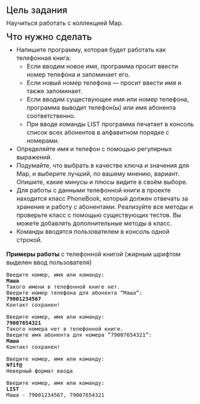 <h4 fr-original-style="" id="isPasted" style="font-size: 1.5rem; margin-top: 0px; margin-bottom: 0.5rem; color: inherit; line-height: 1.2; font-weight: 500; box-sizing: border-box;">Цель задания</h4>
<p fr-original-style="" style="margin-top: 0px; margin-bottom: 12px; color: var(--ui-sb-color-text-main); box-sizing: border-box; font-size: 16px; line-height: 22px;">Научиться работать с коллекцией Map.</p>
<h4 fr-original-style="" style="font-size: 1.5rem; margin-top: 0px; margin-bottom: 0.5rem; color: inherit; line-height: 1.2; font-weight: 500; box-sizing: border-box;">Что нужно сделать</h4>
<ul fr-original-style="" style="margin-top: 0px; margin-bottom: 1rem; box-sizing: border-box; font-size: 16px; line-height: 22px;"><li fr-original-style="" style="box-sizing: border-box;">Напишите программу, которая будет работать как телефонная книга:&nbsp;<ul fr-original-style="" style="margin-top: 0px; margin-bottom: 0px; box-sizing: border-box; font-size: 16px; line-height: 22px;"><li fr-original-style="" style="box-sizing: border-box;">Если вводим новое имя, программа просит ввести номер телефона и запоминает его.</li><li fr-original-style="" style="box-sizing: border-box;">Если новый номер телефона — просит ввести имя и также запоминает.</li><li fr-original-style="" style="box-sizing: border-box;">Если вводим существующее имя или номер телефона, программа выводит телефон(ы) или имя абонента соответственно.</li><li fr-original-style="" style="box-sizing: border-box;">При вводе команды LIST программа печатает в консоль список всех абонентов в алфавитном порядке с номерами.</li></ul></li><li fr-original-style="" style="box-sizing: border-box;">Определяйте имя и телефон с помощью регулярных выражений.</li><li fr-original-style="" style="box-sizing: border-box;">Подумайте, что выбрать в качестве ключа и значения для Map, и выберите лучший, по вашему мнению, вариант. Опишите, какие минусы и плюсы видите в своём выборе.</li><li fr-original-style="" style="box-sizing: border-box;">Для работы с данными телефонной книги в проекте находится класс PhoneBook, который должен отвечать за хранение и работу с абонентами. Реализуйте все методы и проверьте класс с помощью существующих тестов. Вы можете добавлять дополнительные методы в класс.</li><li fr-original-style="" style="box-sizing: border-box;">Команды вводятся пользователем в консоль одной строкой.</li></ul>
<p fr-original-style="" style="margin-top: 0px; margin-bottom: 12px; color: var(--ui-sb-color-text-main); box-sizing: border-box; font-size: 16px; line-height: 22px;"><strong fr-original-style="" style="font-weight: 700; box-sizing: border-box;">Примеры работы</strong> с телефонной книгой (жирным шрифтом выделен ввод пользователя)</p>
<pre fr-original-style="" style="white-space: pre-wrap; overflow-wrap: break-word; overflow: visible; box-sizing: border-box;">Введите номер, имя или команду:<br fr-original-style="" style="box-sizing: border-box;"><strong fr-original-style="" style="font-weight: 700; box-sizing: border-box;">Маша</strong><br fr-original-style="" style="box-sizing: border-box;">Такого имени в телефонной книге нет.<br fr-original-style="" style="box-sizing: border-box;">Введите номер телефона для абонента “Маша”:<br fr-original-style="" style="box-sizing: border-box;"><strong fr-original-style="" style="font-weight: 700; box-sizing: border-box;">79001234567</strong><br fr-original-style="" style="box-sizing: border-box;">Контакт сохранен!<br fr-original-style="" style="box-sizing: border-box;">&nbsp;<br fr-original-style="" style="box-sizing: border-box;">Введите номер, имя или команду:<br fr-original-style="" style="box-sizing: border-box;"><strong fr-original-style="" style="font-weight: 700; box-sizing: border-box;">79007654321</strong><br fr-original-style="" style="box-sizing: border-box;">Такого номера нет в телефонной книге.<br fr-original-style="" style="box-sizing: border-box;">Введите имя абонента для номера “79007654321”:<br fr-original-style="" style="box-sizing: border-box;"><strong fr-original-style="" style="font-weight: 700; box-sizing: border-box;">Маша</strong><br fr-original-style="" style="box-sizing: border-box;">Контакт сохранен!<br fr-original-style="" style="box-sizing: border-box;">&nbsp;<br fr-original-style="" style="box-sizing: border-box;">Введите номер, имя или команду:<br fr-original-style="" style="box-sizing: border-box;"><strong fr-original-style="" style="font-weight: 700; box-sizing: border-box;">Nfif@</strong><br fr-original-style="" style="box-sizing: border-box;">Неверный формат ввода<br fr-original-style="" style="box-sizing: border-box;">&nbsp;<br fr-original-style="" style="box-sizing: border-box;">Введите номер, имя или команду:<br fr-original-style="" style="box-sizing: border-box;"><strong fr-original-style="" style="font-weight: 700; box-sizing: border-box;">LIST</strong><br fr-original-style="" style="box-sizing: border-box;">Маша - 79001234567, 79007654321</pre>